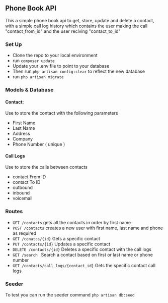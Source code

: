 ## Phone Book API

This a simple phone book api to get, store, update and delete a contact, with a simple call log history which contains the user making the call "contact_from_id" and the user reciving "contact_to_id" 

### Set Up

* Clone the repo to your local environment
* run ```composer update```
* Update your .env file to point to your database
* Then run ```php artisan config:clear``` to reflect the new database
* run ```php artisan migrate```
### Models & Database

#### Contact: 
Use to store the contact with the following parameters
* First Name
* Last Name
* Address
* Company
* Phone Number ( unique )


#### Call Logs
Use to store the calls between contacts

* contact From ID
* contact To ID
* outbound 
* inbound 
* voicemail 

### Routes

* ```GET /contacts``` gets all the contacts in order by first name
* ```POST /contacts```  creates a new user with first name, last name and phone as required
* ```GET /conatcs/{id}``` Gets a specific contact
* ```PUT /contacts/{id}``` Updates a specific contact
* ```DELETE /contacts/{id}``` Deletes a specific contact with the call logs
* ```GET /search ``` Search a contact based on first or last name or phone number
* ```GET /contacts/call_logs/{contact_id}``` Gets the specific contact call logs

### Seeder

To test you can run the seeder command
```php artisan db:seed```
